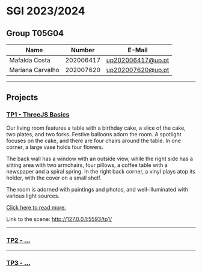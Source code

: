 # SGI 2023/2024

## Group T05G04
| Name             | Number    | E-Mail             |
| ---------------- | --------- | ------------------ |
| Mafalda Costa    | 202006417 | up202006417@up.pt  |
| Mariana Carvalho | 202007620 | up202007620@up.pt  |

----

## Projects

### [TP1 - ThreeJS Basics](tp1)
  Our living room features a table with a birthday cake, a slice of the cake, two plates, and two forks. Festive balloons adorn the room. A spotlight focuses on the cake, and there are four chairs around the table. In one corner, a large vase holds four flowers.

  The back wall has a window with an outside view, while the right side has a sitting area with two armchairs, four pillows, a coffee table with a newspaper and a spiral spring. In the right back corner, a vinyl plays atop its holder, with the cover on a small shelf.

  The room is adorned with paintings and photos, and well-illuminated with various light sources.

  [Click here to read more.](tp1/README.md)


  Link to the scene: http://127.0.0.1:5593/tp1/

-----

### [TP2 - ...](tp2)


----

### [TP3 - ...](tp3)
